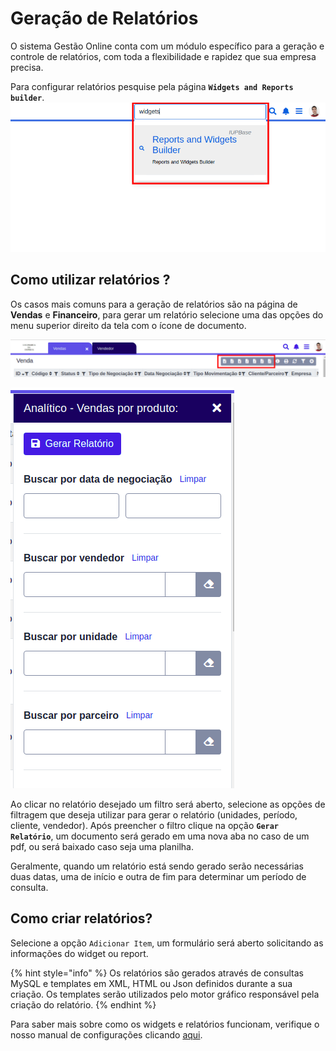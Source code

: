 # Geração de Relatórios

O sistema Gestão Online conta com um módulo específico para a geração e controle de relatórios, com toda a flexibilidade e rapidez que sua empresa precisa.

Para configurar relatórios pesquise pela página **`Widgets and Reports builder`**.
![](../../.gitbook/assets/3_relatorios.png)

## Como utilizar relatórios ?

Os casos mais comuns para a geração de relatórios são na página de **Vendas** e **Financeiro**, para gerar um relatório selecione uma das opções do menu superior direito da tela com o ícone de documento.

![](../../.gitbook/assets/1_relatorios.png)

![](../../.gitbook/assets/2_relatorios.png)

Ao clicar no relatório desejado um filtro será aberto, selecione as opções de filtragem que deseja utilizar para gerar o relatório \(unidades, período, cliente, vendedor\). Após preencher o filtro clique na opção **`Gerar Relatório`**, um documento será gerado em uma nova aba no caso de um pdf, ou será baixado caso seja uma planilha.

Geralmente, quando um relatório está sendo gerado serão necessárias duas datas, uma de início e outra de fim para determinar um período de consulta.

## Como criar relatórios?

Selecione a opção `Adicionar Item`, um formulário será aberto solicitando as informações do widget ou report.

{% hint style="info" %}
Os relatórios são gerados através de consultas MySQL e templates em XML, HTML ou Json definidos durante a sua criação. Os templates serão utilizados pelo motor gráfico responsável pela criação do relatório.
{% endhint %}

Para saber mais sobre como os widgets e relatórios funcionam, verifique o nosso manual de configurações clicando [aqui](https://github.com/Gestao-Online/public-docs/tree/ce2dcb553970e393c21b0336fbee8d426c99af31/ERP/iniciando/modulos/configuracoes/report.md).

